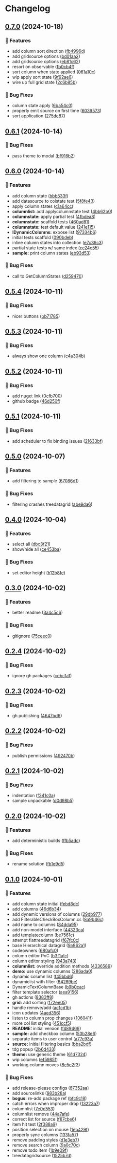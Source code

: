 # Changelog

## [0.7.0](https://github.com/giard-alexandre/DynamicTreeDataGrid/compare/v0.6.1...v0.7.0) (2024-10-18)


### 🚀 Features

* add column sort direction ([fb4996d](https://github.com/giard-alexandre/DynamicTreeDataGrid/commit/fb4996dfe4b16ed68a4435b4071ca8cf72941fdc))
* add gridsource options ([bd01aa2](https://github.com/giard-alexandre/DynamicTreeDataGrid/commit/bd01aa2a30d8a1ab52ead233bf7103724804dfaf))
* add gridsource options ([eb81c62](https://github.com/giard-alexandre/DynamicTreeDataGrid/commit/eb81c62b7852b4d5603c0145c2fb68db9bd60c9c))
* resort on observable ([fb0cb4f](https://github.com/giard-alexandre/DynamicTreeDataGrid/commit/fb0cb4fddfabcf1d9f61b9e508b1f8570530c1f2))
* sort column when state applied ([061a10c](https://github.com/giard-alexandre/DynamicTreeDataGrid/commit/061a10c0fa9967ea151d88932b7a34c0f2d18224))
* wip apply sort state ([9f92ae6](https://github.com/giard-alexandre/DynamicTreeDataGrid/commit/9f92ae6c65cc3bdad7ce8e14fb1fc2005a5ede38))
* wire up full grid state ([2c6b85b](https://github.com/giard-alexandre/DynamicTreeDataGrid/commit/2c6b85b950d73dba47338429f540238264a95c28))


### 🐛 Bug Fixes

* column state apply ([6ba54c0](https://github.com/giard-alexandre/DynamicTreeDataGrid/commit/6ba54c04d65a3f0e5e0ca6da1fda688b0cc2d06a))
* properly emit source on first time ([6039573](https://github.com/giard-alexandre/DynamicTreeDataGrid/commit/6039573f1d7d2a0537c5c77e67608a3ff5f14dde))
* sort application ([275dc87](https://github.com/giard-alexandre/DynamicTreeDataGrid/commit/275dc8769f546be85ea5c89e75ee31b68c02fcda))

## [0.6.1](https://github.com/giard-alexandre/DynamicTreeDataGrid/compare/v0.6.0...v0.6.1) (2024-10-14)


### 🐛 Bug Fixes

* pass theme to modal ([bf916b2](https://github.com/giard-alexandre/DynamicTreeDataGrid/commit/bf916b2e3b2437df0a7096e28dbb1498cf40c737))

## [0.6.0](https://github.com/giard-alexandre/DynamicTreeDataGrid/compare/v0.5.4...v0.6.0) (2024-10-14)


### 🚀 Features

* add column state ([bbb533f](https://github.com/giard-alexandre/DynamicTreeDataGrid/commit/bbb533f4458b20c092b412c517d275100077753c))
* add datasource to colstate test ([5f8fe43](https://github.com/giard-alexandre/DynamicTreeDataGrid/commit/5f8fe432b2406c69f8dcd6547c1ffb94c2784cbb))
* apply column states ([c1a64cc](https://github.com/giard-alexandre/DynamicTreeDataGrid/commit/c1a64cc3a4d6618c7e97bed91d846a3095a98eaa))
* **columnlist:** add applycolumnstate test ([4bb62b0](https://github.com/giard-alexandre/DynamicTreeDataGrid/commit/4bb62b04ad5f6ce553aa854385cce4373ad7635b))
* **columnstate:** apply partial test ([4fbdea8](https://github.com/giard-alexandre/DynamicTreeDataGrid/commit/4fbdea84005b033194b3cf74ecfeef61ad1e15bf))
* **columnstate:** scaffold tests ([460ad81](https://github.com/giard-alexandre/DynamicTreeDataGrid/commit/460ad81f934985f4adc6b1d09c68f3a3a589fd2d))
* **columnstate:** test default value ([241e115](https://github.com/giard-alexandre/DynamicTreeDataGrid/commit/241e115c9c0b93509fc66e9e260eda14f1cc5baa))
* **IDynamicColumns:** expose list ([97334b6](https://github.com/giard-alexandre/DynamicTreeDataGrid/commit/97334b6d058369e7e4a9cb6abe1ab35c730eeeef))
* initial tests scaffold ([090bdeb](https://github.com/giard-alexandre/DynamicTreeDataGrid/commit/090bdeb316825d72a82ce521c0a0e618441a6378))
* inline column states into collection ([e7c39c3](https://github.com/giard-alexandre/DynamicTreeDataGrid/commit/e7c39c39305f06f7dc858f683312c766431617e8))
* partial state tests w/ same index ([ce24c55](https://github.com/giard-alexandre/DynamicTreeDataGrid/commit/ce24c559092491e573ce0d37592c7d3dcc349387))
* **sample:** print column states ([eb93d53](https://github.com/giard-alexandre/DynamicTreeDataGrid/commit/eb93d53013d0c931c24bb1aba37bb9cfcc8efd22))


### 🐛 Bug Fixes

* call to GetColumnStates ([d259470](https://github.com/giard-alexandre/DynamicTreeDataGrid/commit/d259470a22a8007acfc243434d9823a8ffa73a01))

## [0.5.4](https://github.com/giard-alexandre/DynamicTreeDataGrid/compare/v0.5.3...v0.5.4) (2024-10-11)


### 🐛 Bug Fixes

* nicer buttons ([bb71785](https://github.com/giard-alexandre/DynamicTreeDataGrid/commit/bb71785ffb8547f16f1f166949583cb1e1b0444c))

## [0.5.3](https://github.com/giard-alexandre/DynamicTreeDataGrid/compare/v0.5.2...v0.5.3) (2024-10-11)


### 🐛 Bug Fixes

* always show one column ([c4a304b](https://github.com/giard-alexandre/DynamicTreeDataGrid/commit/c4a304bc24a066f29e652fa920d4b3baff36c9a2))

## [0.5.2](https://github.com/giard-alexandre/DynamicTreeDataGrid/compare/v0.5.1...v0.5.2) (2024-10-11)


### 🐛 Bug Fixes

* add nuget link ([0cfb700](https://github.com/giard-alexandre/DynamicTreeDataGrid/commit/0cfb700b112ee2982907207bf30a2d755e144468))
* github badge ([46d250f](https://github.com/giard-alexandre/DynamicTreeDataGrid/commit/46d250fc66a6bb04823c9c340e00b542fbc89dc4))

## [0.5.1](https://github.com/giard-alexandre/DynamicTreeDataGrid/compare/v0.5.0...v0.5.1) (2024-10-11)


### 🐛 Bug Fixes

* add scheduler to fix binding issues ([21633bf](https://github.com/giard-alexandre/DynamicTreeDataGrid/commit/21633bf02943eec124de91d86f6f76fc26ec173d))

## [0.5.0](https://github.com/giard-alexandre/DynamicTreeDataGrid/compare/v0.4.0...v0.5.0) (2024-10-07)


### 🚀 Features

* add filtering to sample ([67086d1](https://github.com/giard-alexandre/DynamicTreeDataGrid/commit/67086d1856b5ff1a5b35a85794d073cfa0611d56))


### 🐛 Bug Fixes

* filtering crashes treedatagrid ([abe9da6](https://github.com/giard-alexandre/DynamicTreeDataGrid/commit/abe9da6ead8cad69195f96aecb5d55fb0e1b63c9))

## [0.4.0](https://github.com/giard-alexandre/DynamicTreeDataGrid/compare/v0.3.0...v0.4.0) (2024-10-04)


### 🚀 Features

* select all ([dbc3f21](https://github.com/giard-alexandre/DynamicTreeDataGrid/commit/dbc3f21601a575544b3964218235c164e4e8d4f0))
* show/hide all ([ce453ba](https://github.com/giard-alexandre/DynamicTreeDataGrid/commit/ce453bafb960422c4352561b599958e5b0de45c6))


### 🐛 Bug Fixes

* set editor height ([b12b8fe](https://github.com/giard-alexandre/DynamicTreeDataGrid/commit/b12b8fe53dec91319b8f9188b5b0b5faa7fcf50c))

## [0.3.0](https://github.com/giard-alexandre/DynamicTreeDataGrid/compare/v0.2.4...v0.3.0) (2024-10-02)


### 🚀 Features

* better readme ([3a4c5c6](https://github.com/giard-alexandre/DynamicTreeDataGrid/commit/3a4c5c69c9815548576937b2c120c74c21543524))


### 🐛 Bug Fixes

* gitignore ([75ceec0](https://github.com/giard-alexandre/DynamicTreeDataGrid/commit/75ceec0efc5ac2db612a14f74ecc4cf5393b4610))

## [0.2.4](https://github.com/giard-alexandre/DynamicTreeDataGrid/compare/v0.2.3...v0.2.4) (2024-10-02)


### 🐛 Bug Fixes

* ignore gh packages ([cebc1a1](https://github.com/giard-alexandre/DynamicTreeDataGrid/commit/cebc1a16a97282da46cd03064af6c7dec0d0e9e1))

## [0.2.3](https://github.com/giard-alexandre/DynamicTreeDataGrid/compare/v0.2.2...v0.2.3) (2024-10-02)


### 🐛 Bug Fixes

* gh publishing ([4647bd6](https://github.com/giard-alexandre/DynamicTreeDataGrid/commit/4647bd65e62b4118e7b90895942ba75c51488689))

## [0.2.2](https://github.com/giard-alexandre/DynamicTreeDataGrid/compare/v0.2.1...v0.2.2) (2024-10-02)


### 🐛 Bug Fixes

* publish permissions ([492470b](https://github.com/giard-alexandre/DynamicTreeDataGrid/commit/492470b29cc54a7e2e8a642778ac34859ee37013))

## [0.2.1](https://github.com/giard-alexandre/DynamicTreeDataGrid/compare/v0.2.0...v0.2.1) (2024-10-02)


### 🐛 Bug Fixes

* indentation ([f341c0a](https://github.com/giard-alexandre/DynamicTreeDataGrid/commit/f341c0a5f6ad5f6a50bcc7cc1b58856e8ea3b044))
* sample unpackable ([d0d98b5](https://github.com/giard-alexandre/DynamicTreeDataGrid/commit/d0d98b5a4f2fdba4d4a0b96daaaecdbac0a15a19))

## [0.2.0](https://github.com/giard-alexandre/DynamicTreeDataGrid/compare/v0.1.0...v0.2.0) (2024-10-02)


### 🚀 Features

* add deterministic builds ([ffb5adc](https://github.com/giard-alexandre/DynamicTreeDataGrid/commit/ffb5adc7e564ee90090f79dccc8c3aae4d60dff0))


### 🐛 Bug Fixes

* rename solution ([fb1e9d5](https://github.com/giard-alexandre/DynamicTreeDataGrid/commit/fb1e9d5a3a271cfd108b859558460775a67d287d))

## [0.1.0](https://github.com/giard-alexandre/DynamicTreeDataGrid/compare/v0.0.1...v0.1.0) (2024-10-01)


### 🚀 Features

* add column state initial ([febd8dc](https://github.com/giard-alexandre/DynamicTreeDataGrid/commit/febd8dc702ab544cb743a37302fe2be82f4ea5e0))
* add columns ([46d6b34](https://github.com/giard-alexandre/DynamicTreeDataGrid/commit/46d6b349d35a3eaa2deab0904a1474746d6a204e))
* add dynamic versions of columns ([29db977](https://github.com/giard-alexandre/DynamicTreeDataGrid/commit/29db977a569e5ddf44277d53eeb1c26a6650e917))
* add FilterableCheckBoxColumn.cs ([8a9b46c](https://github.com/giard-alexandre/DynamicTreeDataGrid/commit/8a9b46c7a1571968be24034c768f31baad45c271))
* add name to columns ([84dda95](https://github.com/giard-alexandre/DynamicTreeDataGrid/commit/84dda9521ab5061c393dbb77fd46023cc13bb246))
* add non-model interface ([44323ca](https://github.com/giard-alexandre/DynamicTreeDataGrid/commit/44323ca28e12c21e3e7714c7ac18282262237b48))
* add templatecolumn ([be7561c](https://github.com/giard-alexandre/DynamicTreeDataGrid/commit/be7561c54096ad4711c639d48d44b9d0e051535b))
* attempt flattreedatagrid ([f67fc0c](https://github.com/giard-alexandre/DynamicTreeDataGrid/commit/f67fc0c847f2f55edf69125e0501ef3d28c4b77a))
* base Hierarchical datagrid ([9a862a1](https://github.com/giard-alexandre/DynamicTreeDataGrid/commit/9a862a12f626fd11c8d702759cbd6b2f51637d2b))
* codeowners ([680afc0](https://github.com/giard-alexandre/DynamicTreeDataGrid/commit/680afc050a2027cba1be24f1e58c2b7d8391f59c))
* column editor PoC ([b3f1afc](https://github.com/giard-alexandre/DynamicTreeDataGrid/commit/b3f1afcc5dfc68961a8f1ee5df3952e5eedabb64))
* column editor styling ([943a743](https://github.com/giard-alexandre/DynamicTreeDataGrid/commit/943a74359d23fa0d74bcb37822665920dc019180))
* **columnlist:** override addition methods ([4336589](https://github.com/giard-alexandre/DynamicTreeDataGrid/commit/4336589c5a5367e6847a506a9d901c223b9c1cec))
* **demo:** use dynamic columns ([286ada0](https://github.com/giard-alexandre/DynamicTreeDataGrid/commit/286ada00b32cd05143a62029a001c95f659d6e76))
* dynamic column list ([f45bbd6](https://github.com/giard-alexandre/DynamicTreeDataGrid/commit/f45bbd6fb3bbb8b6a387ff02f8fd8f926881d659))
* dynamiclist with filter ([64289be](https://github.com/giard-alexandre/DynamicTreeDataGrid/commit/64289be0e331d4d5246fb27a6b4e2ad8b383d89f))
* DynamicTextColumnBase ([b9b0cac](https://github.com/giard-alexandre/DynamicTreeDataGrid/commit/b9b0cacc3fae51ddfcbb6bc4f12c205d72dc2be3))
* filter template selector ([aea9156](https://github.com/giard-alexandre/DynamicTreeDataGrid/commit/aea91565ad24bc70c52be3dbf51715dd64a92c4d))
* gh actions ([8383ff8](https://github.com/giard-alexandre/DynamicTreeDataGrid/commit/8383ff84aeb73fbba6a7d973fb8aa452cf0adaff))
* **grid:** add sorting ([f72ee05](https://github.com/giard-alexandre/DynamicTreeDataGrid/commit/f72ee05fd2acf8adf3f25be24b802b4b7eaa92c1))
* handle remove/add ([ac1cd1b](https://github.com/giard-alexandre/DynamicTreeDataGrid/commit/ac1cd1b8c9ddcaaf5126d413bfdc5a45223db831))
* icon updates ([4aed356](https://github.com/giard-alexandre/DynamicTreeDataGrid/commit/4aed356f6585654d81c751e53177c39477fd0871))
* listen to column prop changes ([106041f](https://github.com/giard-alexandre/DynamicTreeDataGrid/commit/106041ff99ab54b701ef53d9b18cde94e02b0c65))
* more col list styling ([451ccf5](https://github.com/giard-alexandre/DynamicTreeDataGrid/commit/451ccf5001048ea805d0f7e04db649dad81a2593))
* **README:** initial version ([f489469](https://github.com/giard-alexandre/DynamicTreeDataGrid/commit/f48946989fae653a4c268515e9bccde6987fa829))
* **sample:** add checkbox column ([53b28e6](https://github.com/giard-alexandre/DynamicTreeDataGrid/commit/53b28e6c9c084738bd88bc8cad0ab2d41601cb69))
* separate items to user control ([a77c93a](https://github.com/giard-alexandre/DynamicTreeDataGrid/commit/a77c93a92935962105665eb1746f53f954f518fb))
* **source:** initial filtering basics ([bba2bdf](https://github.com/giard-alexandre/DynamicTreeDataGrid/commit/bba2bdf5c25ad6d45c6e145501e7a164f4ead5ec))
* tdg popup ([2b6d433](https://github.com/giard-alexandre/DynamicTreeDataGrid/commit/2b6d43338cd5cd77353bccb459d62cf5943f1432))
* **theme:** use generic theme ([61d7324](https://github.com/giard-alexandre/DynamicTreeDataGrid/commit/61d7324327e51281f5a0b36beed65f27f82b9f0a))
* wip columns ([ef5985f](https://github.com/giard-alexandre/DynamicTreeDataGrid/commit/ef5985f17d1f5c767c9d3118eec48bd79e427f85))
* working column moves ([8e5e2f3](https://github.com/giard-alexandre/DynamicTreeDataGrid/commit/8e5e2f3ae213078294404cf046a003b61ae561d5))


### 🐛 Bug Fixes

* add release-please configs ([67352aa](https://github.com/giard-alexandre/DynamicTreeDataGrid/commit/67352aa6f05a20ecc024da0558c40e379270f823))
* add sourcelinks ([983b28a](https://github.com/giard-alexandre/DynamicTreeDataGrid/commit/983b28af77a0a936a658bc63a53ead09a89606e4))
* **bogus:** re-add package ref ([bfc9c18](https://github.com/giard-alexandre/DynamicTreeDataGrid/commit/bfc9c184887e9d18b739383b426d6bc6ea6a452f))
* catch errors when improper drop ([13223a7](https://github.com/giard-alexandre/DynamicTreeDataGrid/commit/13223a7ba6dcd505a023376251a800afe3babee7))
* columnlist ([7e0d553](https://github.com/giard-alexandre/DynamicTreeDataGrid/commit/7e0d55337f030e0c3e72758263afa50ca79000e3))
* columnlist remove ([44a7afe](https://github.com/giard-alexandre/DynamicTreeDataGrid/commit/44a7afed970abb0548e059c1d0a1a2a6b7f7f7d9))
* correct list for source ([f87cbe6](https://github.com/giard-alexandre/DynamicTreeDataGrid/commit/f87cbe6a0c43050a4b0db3a5556c667008f9db71))
* item hit test ([2f388a9](https://github.com/giard-alexandre/DynamicTreeDataGrid/commit/2f388a90b655c8672833b1cdc21b2a9db2f65bde))
* position selection on mouse ([1eb429f](https://github.com/giard-alexandre/DynamicTreeDataGrid/commit/1eb429f468e30b0d4ef4357bac97e68d8e9e8453))
* properly sync columns ([133fa57](https://github.com/giard-alexandre/DynamicTreeDataGrid/commit/133fa575690d91faca2add23a96d515ccf4c36b9))
* remove padding styles ([d1e3eb7](https://github.com/giard-alexandre/DynamicTreeDataGrid/commit/d1e3eb7a8e8c7894292716dcf09452d042b792f8))
* remove search column ([9a0c70c](https://github.com/giard-alexandre/DynamicTreeDataGrid/commit/9a0c70c603819a459ebc8ab1efd947e6ec40fdd6))
* remove todo item ([1b9e09f](https://github.com/giard-alexandre/DynamicTreeDataGrid/commit/1b9e09f21b7a67fa651766b57e990ceb136f6a23))
* treedatagridsource ([1525b7d](https://github.com/giard-alexandre/DynamicTreeDataGrid/commit/1525b7d1a392b7be2324de803d08f62233094055))
